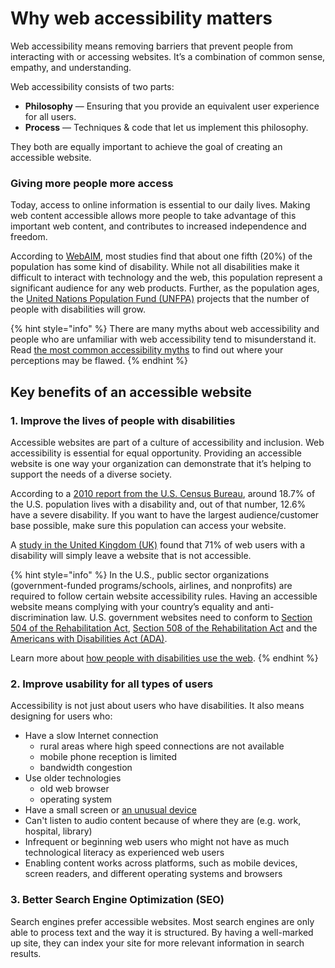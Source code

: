 # Why web accessibility matters

Web accessibility means removing barriers that prevent people from interacting with or accessing websites. It’s a combination of common sense, empathy, and understanding.

Web accessibility consists of two parts:

* **Philosophy** — Ensuring that you provide an equivalent user experience for all users.
* **Process** — Techniques & code that let us implement this philosophy.

They both are equally important to achieve the goal of creating an accessible website.

### Giving more people more access

Today, access to online information is essential to our daily lives. Making web content accessible allows more people to take advantage of this important web content, and contributes to increased independence and freedom.

According to [WebAIM](https://webaim.org/), most studies find that about one fifth \(20%\) of the population has some kind of disability. While not all disabilities make it difficult to interact with technology and the web, this population represent a significant audience for any web products. Further, as the population ages, the [United Nations Population Fund \(UNFPA\)](https://www.unfpa.org/publications/ageing-twenty-first-century) projects that the number of people with disabilities will grow.

{% hint style="info" %}
There are many myths about web accessibility and people who are unfamiliar with web accessibility tend to misunderstand it. Read [the most common accessibility myths](https://www.boia.org/blog/website-accessibility-isnt-what-you-think-it-is-10-myths-busted) to find out where your perceptions may be flawed.
{% endhint %}

## Key benefits of an accessible website

### 1. Improve the lives of people with disabilities

Accessible websites are part of a culture of accessibility and inclusion. Web accessibility is essential for equal opportunity. Providing an accessible website is one way your organization can demonstrate that it’s helping to support the needs of a diverse society.

According to a [2010 report from the U.S. Census Bureau](https://www.census.gov/content/dam/Census/library/publications/2012/demo/p70-131.pdf), around 18.7% of the U.S. population lives with a disability and, out of that number, 12.6% have a severe disability. If you want to have the largest audience/customer base possible, make sure this population can access your website.

A [study in the United Kingdom \(UK\)](https://disability-smart.com/2017/01/10/is-there-really-a-business-case-for-website-accessibility/) found that 71% of web users with a disability will simply leave a website that is not accessible.

{% hint style="info" %}
In the U.S., public sector organizations \(government-funded programs/schools, airlines, and nonprofits\) are required to follow certain website accessibility rules. Having an accessible website means complying with your country’s equality and anti-discrimination law. U.S. government websites need to conform to [Section 504 of the Rehabilitation Act](https://www.dol.gov/oasam/regs/statutes/sec504.htm), [Section 508 of the Rehabilitation Act](https://section508.gov/manage/laws-and-policies) and the [Americans with Disabilities Act \(ADA\)](https://www.ada.gov/).

Learn more about [how people with disabilities use the web](https://massds.gitbook.io/edit-mayflower-doc/~/drafts/-LM4AU7q0uDYfKnfGbMl/primary/guidelines/accessibility/global-why-accessibility-matters/global-obstacles).
{% endhint %}

### 2. Improve usability for all types of users

Accessibility is not just about users who have disabilities. It also means designing for users who:

* Have a slow Internet connection
  * rural areas where high speed connections are not available 
  * mobile phone reception is limited
  * bandwidth congestion
* Use older technologies
  * old web browser
  * operating system
* Have a small screen or [an unusual device](https://deviceatlas.com/blog/which-devices-have-browsers)
* Can't listen to audio content because of where they are \(e.g. work, hospital, library\)
* Infrequent or beginning web users who might not have as much technological literacy as experienced web users
* Enabling content works across platforms, such as mobile devices, screen readers, and different operating systems and browsers

### 3. Better Search Engine Optimization \(SEO\)

Search engines prefer accessible websites. Most search engines are only able to process text and the way it is structured. By having a well-marked up site, they can index your site for more relevant information in search results.

